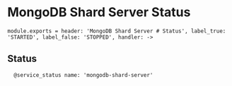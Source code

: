 
# MongoDB Shard Server Status

    module.exports = header: 'MongoDB Shard Server # Status', label_true: 'STARTED', label_false: 'STOPPED', handler: ->

## Status

      @service_status name: 'mongodb-shard-server'
